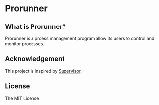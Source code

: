 # Prorunner

## What is Prorunner?

Prorunner is a prcess management program allow its users to control and monitor processes.

## Acknowledgement

This project is inspired by [Supervisor](https://github.com/Supervisor/supervisor).

## License

The MIT License

